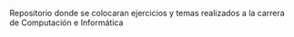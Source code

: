 
Repositorio donde se colocaran ejercicios y temas realizados a la carrera de Computación e Informática
